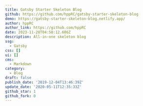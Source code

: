 ```yaml
---
title: Gatsby Starter Skeleton Blog
github: https://github.com/hppRC/gatsby-starter-skeleton-blog
demo: https://gatsby-starter-skeleton-blog.netlify.app/
author: hppRC
author_link: https://github.com/hppRC
date: 2023-11-28T04:58:12.686Z
description: All-in-one skeleton blog
ssg:
  - Gatsby
css: []
ui: []
cms:
  - Markdown
category:
  - Blog
draft: false
publish_date: '2019-12-04T13:46:39Z'
update_date: '2020-05-11T12:35:33Z'
github_star: 1
github_fork: 0
---
```

